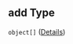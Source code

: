 ## add Type

`object[]` ([Details](generic-properties-in-app-purchase-properties-add-iap-items.md))
